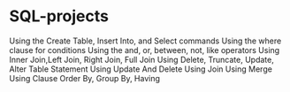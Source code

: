 # SQL-projects
Using the Create Table, Insert Into, and Select commands
Using the where clause for conditions 
Using the and, or, between, not, like operators 
Using  Inner Join,Left Join, Right Join, Full Join
Using Delete, Truncate, Update, Alter Table  Statement
Using Update And Delete Using Join
Using Merge 
Using Clause  Order By, Group By, Having 
